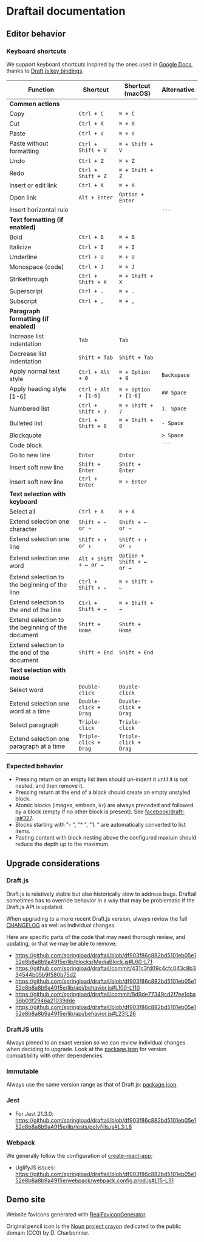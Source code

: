 # Draftail documentation

## Editor behavior

### Keyboard shortcuts

We support keyboard shortcuts inspired by the ones used in [Google Docs](https://support.google.com/docs/answer/179738), thanks to [Draft.js key bindings](https://facebook.github.io/draft-js/docs/advanced-topics-key-bindings.html).

| Function                                          | Shortcut               | Shortcut (macOS)          | Alternative |
| ------------------------------------------------- | ---------------------- | ------------------------- | ----------- |
| **Common actions**                                |                        |                           |             |
| Copy                                              | `Ctrl + C`             | `⌘ + C`                   |             |
| Cut                                               | `Ctrl + X`             | `⌘ + X`                   |             |
| Paste                                             | `Ctrl + V`             | `⌘ + V`                   |             |
| Paste without formatting                          | `Ctrl + Shift + V`     | `⌘ + Shift + V`           |             |
| Undo                                              | `Ctrl + Z`             | `⌘ + Z`                   |             |
| Redo                                              | `Ctrl + Shift + Z`     | `⌘ + Shift + Z`           |             |
| Insert or edit link                               | `Ctrl + K`             | `⌘ + K`                   |             |
| Open link                                         | `Alt + Enter`          | `Option + Enter`          |             |
| Insert horizontal rule                            |                        |                           | `---`       |
| **Text formatting (if enabled)**                  |                        |                           |             |
| Bold                                              | `Ctrl + B`             | `⌘ + B`                   |             |
| Italicize                                         | `Ctrl + I`             | `⌘ + I`                   |             |
| Underline                                         | `Ctrl + U`             | `⌘ + U`                   |             |
| Monospace (code)                                  | `Ctrl + J`             | `⌘ + J`                   |             |
| Strikethrough                                     | `Ctrl + Shift + X`     | `⌘ + Shift + X`           |             |
| Superscript                                       | `Ctrl + .`             | `⌘ + .`                   |             |
| Subscript                                         | `Ctrl + ,`             | `⌘ + ,`                   |             |
| **Paragraph formatting (if enabled)**             |                        |                           |             |
| Increase list indentation                         | `Tab`                  | `Tab`                     |             |
| Decrease list indentation                         | `Shift + Tab`          | `Shift + Tab`             |             |
| Apply normal text style                           | `Ctrl + Alt + 0`       | `⌘ + Option + 0`          | `Backspace` |
| Apply heading style [1-6]                         | `Ctrl + Alt + [1-6]`   | `⌘ + Option + [1-6]`      | `## Space`  |
| Numbered list                                     | `Ctrl + Shift + 7`     | `⌘ + Shift + 7`           | `1. Space`  |
| Bulleted list                                     | `Ctrl + Shift + 8`     | `⌘ + Shift + 8`           | `- Space`   |
| Blockquote                                        |                        |                           | `> Space`   |
| Code block                                        |                        |                           | ` ``` `     |
| Go to new line                                    | `Enter`                | `Enter`                   |             |
| Insert soft new line                              | `Shift + Enter`        | `Shift + Enter`           |             |
| Insert soft new line                              | `Ctrl + Enter`         | `⌘ + Enter`               |             |
| **Text selection with keyboard**                  |                        |                           |             |
| Select all                                        | `Ctrl + A`             | `⌘ + A`                   |             |
| Extend selection one character                    | `Shift + ← or →`       | `Shift + ← or →`          |             |
| Extend selection one line                         | `Shift + ↑ or ↓`       | `Shift + ↑ or ↓`          |             |
| Extend selection one word                         | `Alt + Shift + ← or →` | `Option + Shift + ← or →` |             |
| Extend selection to the beginning of the line     | `Ctrl + Shift + ←`     | `⌘ + Shift + ←`           |             |
| Extend selection to the end of the line           | `Ctrl + Shift + →`     | `⌘ + Shift + →`           |             |
| Extend selection to the beginning of the document | `Shift + Home`         | `Shift + Home`            |             |
| Extend selection to the end of the document       | `Shift + End`          | `Shift + End`             |             |
| **Text selection with mouse**                     |                        |                           |             |
| Select word                                       | `Double-click`         | `Double-click`            |             |
| Extend selection one word at a time               | `Double-click + Drag`  | `Double-click + Drag`     |             |
| Select paragraph                                  | `Triple-click`         | `Triple-click`            |             |
| Extend selection one paragraph at a time          | `Triple-click + Drag`  | `Triple-click + Drag`     |             |

### Expected behavior

* Pressing return on an empty list item should un-indent it until it is not nested, and then remove it.
* Pressing return at the end of a block should create an empty unstyled block.
* Atomic blocks (images, embeds, `hr`) are always preceded and followed by a block (empty if no other block is present). See [facebook/draft-js#327](https://github.com/facebook/draft-js/issues/327).
* Blocks starting with "- ", "\* ", "1. " are automatically converted to list items.
* Pasting content with block nesting above the configured maxium should reduce the depth up to the maximum.

## Upgrade considerations

### Draft.js

Draft.js is relatively stable but also historically slow to address bugs. Draftail sometimes has to override behavior in a way that may be problematic if the Draft.js API is updated.

When upgrading to a more recent Draft.js version, always review the full [CHANGELOG](https://github.com/facebook/draft-js/blob/master/CHANGELOG.md) as well as individual changes.

Here are specific parts of the code that may need thorough review, and updating, or that we may be able to remove:

* https://github.com/springload/draftail/blob/df903f86c882bd5101eb05e152e8b8a8b9a4915e/lib/blocks/MediaBlock.js#L60-L71
* https://github.com/springload/draftail/commit/431c3fd09c4cfc043c8b334544b05b9f580b75d2
* https://github.com/springload/draftail/blob/df903f86c882bd5101eb05e152e8b8a8b9a4915e/lib/api/behavior.js#L100-L110
* https://github.com/springload/draftail/commit/8d9de77349cd2f7ee1cba36b03f2946a21039dde
* https://github.com/springload/draftail/blob/df903f86c882bd5101eb05e152e8b8a8b9a4915e/lib/api/behavior.js#L23:L26

### DraftJS utils

Always pinned to an exact version so we can review individual changes when deciding to upgrade. Look at the [package.json](https://github.com/jpuri/draftjs-utils/blob/master/package.json) for version compatibility with other dependencies.

### Immutable

Always use the same version range as that of Draft.js: [package.json](https://github.com/facebook/draft-js/blob/master/package.json).

### Jest

* For Jest 21.3.0: https://github.com/springload/draftail/blob/df903f86c882bd5101eb05e152e8b8a8b9a4915e/lib/tests/polyfills.js#L3:L8

### Webpack

We generally follow the configuration of [create-react-app](https://github.com/facebookincubator/create-react-app);

* UglifyJS issues: https://github.com/springload/draftail/blob/df903f86c882bd5101eb05e152e8b8a8b9a4915e/webpack/webpack.config.prod.js#L15-L31

## Demo site

Website favicons generated with [RealFaviconGenerator](https://realfavicongenerator.net/).

Original pencil icon is the [Noun project crayon](https://commons.wikimedia.org/wiki/File:Noun_project_-_crayon.svg) dedicated to the public domain (CC0) by D. Charbonnier.
